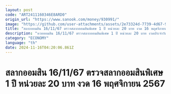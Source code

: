 ```yaml
---
layout: post
code: "ART2411160346E8ARD0"
origin_url: "https://www.sanook.com/money/930991/"
image: "https://github.com/user-attachments/assets/2e73324d-7739-4d67-9dae-e167d98acbb3"
title: "สลากออมสิน 16/11/67 ตรวจสลากออมสินพิเศษ 1 ปี หน่วยละ 20 บาท งวด 16 พฤศจิกายน 2567"
description: "หวยออมสิน 16/11/67 ตรวจสลากออมสินพิเศษ 1 ปี หน่วยละ 20 บาท งวดประจำวันที่ 16 พฤศจิกายน 2567 ตรวจรางวัลสลากออมสินพิเศษ 1 ปี สลากออมสินออกอะไร"
category: "ECONOMY"
language: "th"
date: 2024-11-16T04:20:06.861Z
---
```


# สลากออมสิน 16/11/67 ตรวจสลากออมสินพิเศษ 1 ปี หน่วยละ 20 บาท งวด 16 พฤศจิกายน 2567